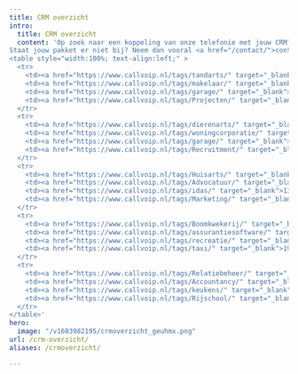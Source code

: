 ```yaml
---
title: CRM overzicht
intro:
  title: CRM overzicht
  content: 'Op zoek naar een koppeling van onze telefonie met jouw CRM? Bekijk dan in onderstaand overzicht met welke pakketten we kunnen koppelen. <br> 
Staat jouw pakket er niet bij? Neem dan vooral <a href="/contact/">contact</a> met ons op, dan onderzoeken we de mogelijkheid om ook jouw pakket zo snel mogelijk aan de lijst toe te voegen.<br><br>Kies de CRM-s voor jouw sector of zoek in de zoekbalk:<br><br>
<table style="width:100%; text-align:left;" >
  <tr>
    <td><a href="https://www.callvoip.nl/tags/tandarts/" target="_blank">1. Tandartsen</a></td>
    <td><a href="https://www.callvoip.nl/tags/makelaar/" target="_blank">6. Makelaars</a></td>
    <td><a href="https://www.callvoip.nl/tags/garage/" target="_blank">11. Garagebedrijven</a></td>
    <td><a href="https://www.callvoip.nl/tags/Projecten/" target="_blank">16. Projecten</a></td>
  </tr>
  <tr>
    <td><a href="https://www.callvoip.nl/tags/dierenarts/" target="_blank">2. Dierenartsen</a></td>
    <td><a href="https://www.callvoip.nl/tags/woningcorporatie/" target="_blank">7. Woningcorporaties</a></td>
    <td><a href="https://www.callvoip.nl/tags/garage/" target="_blank">12. Autodealers</a></td>
    <td><a href="https://www.callvoip.nl/tags/Recruitment/" target="_blank">17. Recruitment</a></td>
  </tr>
  <tr>
    <td><a href="https://www.callvoip.nl/tags/Huisarts/" target="_blank">3. Huisartsen en zorgverleners</a></td>
    <td><a href="https://www.callvoip.nl/tags/Advocatuur/" target="_blank">8. Advocatuur</a></td>
    <td><a href="https://www.callvoip.nl/tags/idas/" target="_blank">13. Volvodealers</a></td>
    <td><a href="https://www.callvoip.nl/tags/Marketing/" target="_blank">18. Marketing</a></td>
  </tr>
  <tr>
    <td><a href="https://www.callvoip.nl/tags/Boomkwekerij/" target="_blank">4. Boomkwekerijen</a></td>
    <td><a href="https://www.callvoip.nl/tags/assurantiesoftware/" target="_blank">9. Assurantieën</a></td>
    <td><a href="https://www.callvoip.nl/tags/recreatie/" target="_blank">14. Recreatiesector</a></td>
    <td><a href="https://www.callvoip.nl/tags/taxi/" target="_blank">19. Taxisoftware</a></td>
  </tr>
  <tr>
    <td><a href="https://www.callvoip.nl/tags/Relatiebeheer/" target="_blank">5. Relatiebeheer</a></td>
    <td><a href="https://www.callvoip.nl/tags/Accountancy/" target="_blank">10. Accountancy</a></td>
    <td><a href="https://www.callvoip.nl/tags/keukens/" target="_blank">15. Keukenbranche</a></td>
    <td><a href="https://www.callvoip.nl/tags/Rijschool/" target="_blank">20. Rijschoolhouders</a></td>
  </tr>
</table>'
hero:
  image: "/v1603982195/crmoverzicht_geuhmx.png"
url: /crm-overzicht/
aliases: /crmoverzicht/

---
```

